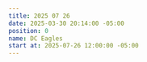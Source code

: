 ```yaml
---
title: 2025 07 26
date: 2025-03-30 20:14:00 -05:00
position: 0
name: DC Eagles
start at: 2025-07-26 12:00:00 -05:00
---
```


